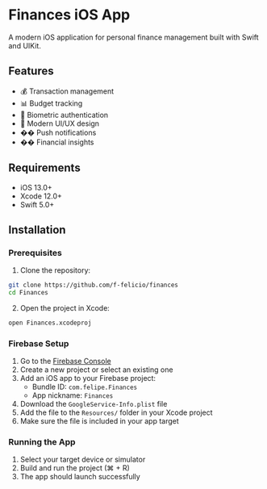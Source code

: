 # Finances iOS App

A modern iOS application for personal finance management built with Swift and UIKit.

## Features

- 💰 Transaction management
- 📊 Budget tracking
- 🔐 Biometric authentication
- 📱 Modern UI/UX design
- �� Push notifications
- �� Financial insights

## Requirements

- iOS 13.0+
- Xcode 12.0+
- Swift 5.0+

## Installation

### Prerequisites

1. Clone the repository:
```bash
git clone https://github.com/f-felicio/finances
cd Finances
```

2. Open the project in Xcode:
```bash
open Finances.xcodeproj
```

### Firebase Setup

1. Go to the [Firebase Console](https://console.firebase.google.com/)
2. Create a new project or select an existing one
3. Add an iOS app to your Firebase project:
   - Bundle ID: `com.felipe.Finances`
   - App nickname: `Finances`
4. Download the `GoogleService-Info.plist` file
5. Add the file to the `Resources/` folder in your Xcode project
6. Make sure the file is included in your app target

### Running the App

1. Select your target device or simulator
2. Build and run the project (⌘ + R)
3. The app should launch successfully